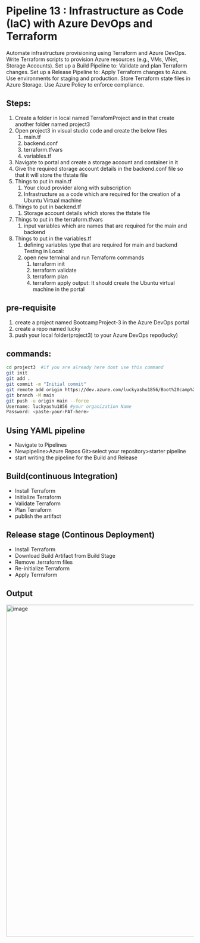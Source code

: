 # Pipeline 13 : Infrastructure as Code (IaC) with Azure DevOps and Terraform

Automate infrastructure provisioning using Terraform and Azure DevOps.
Write Terraform scripts to provision Azure resources (e.g., VMs, VNet, Storage Accounts).
Set up a Build Pipeline to:
	Validate and plan Terraform changes.
Set up a Release Pipeline to:
	Apply Terraform changes to Azure.
	Use environments for staging and production.
	Store Terraform state files in Azure Storage.
	Use Azure Policy to enforce compliance.

Steps:
----------------
1. Create a folder in local named TerrafomProject and in that create another folder named project3
2. Open project3 in visual studio code and create the below files
	1. main.tf
	2. backend.conf
	3. terraform.tfvars
	4. variables.tf
3. Navigate to portal and create a storage account and container in it
4. Give the required storage account details in the backend.conf file so that it will store the tfstate file
5. Things to put in main.tf
	1. Your cloud provider along with subscription
	2. Infrastructure as a code which are required for the creation of a Ubuntu Virtual machine
6. Things to put in backend.tf
	1. Storage account details which stores the tfstate file
7. Things to put in the terraform.tfvars
	1. input variables which are names that are required for the main and backend
8. Things to put in the variables.tf
	1. defining variables type that are required for main and backend
Testing in Local: 
	1. open new terminal and run Terraform commands
		1. terraform init
		2. terraform validate
		3. terraform plan
		4. terraform apply
output: It should create the Ubuntu virtual machine in the portal

pre-requisite
----------------
1. create a project named BootcampProject-3 in the Azure DevOps portal
2. create a repo named lucky 
3. push your local folder(project3) to your Azure DevOps repo(lucky)

commands:
---------------
```bash
cd project3  #if you are already here dont use this command
git init
git add .
git commit -m "Initial commit"
git remote add origin https://dev.azure.com/luckyashu1856/Boot%20camp%20-%203/_git/lucky
git branch -M main
git push -u origin main --force
Username: luckyashu1856 #your organization Name
Password: <paste-your-PAT-here>
```

Using YAML pipeline
-----------------------
- Navigate to Pipelines
- Newpipeline>Azure Repos Git>select your repository>starter pipeline
- start writing the pipeline for the Build and Release

Build(continuous Integration)
---------
- Install Terraform
- Initialize Terraform
- Validate Terraform
- Plan Terraform
- publish the artifact

Release stage (Continous Deployment)
-----------
- Install Terraform
- Download Build Artifact from Build Stage
- Remove .terraform files
- Re-initialize Terraform
- Apply Terrraform

## Output
<img width="1613" height="889" alt="image" src="https://github.com/user-attachments/assets/f8c59816-dad2-469c-83d6-58631899d685" />

